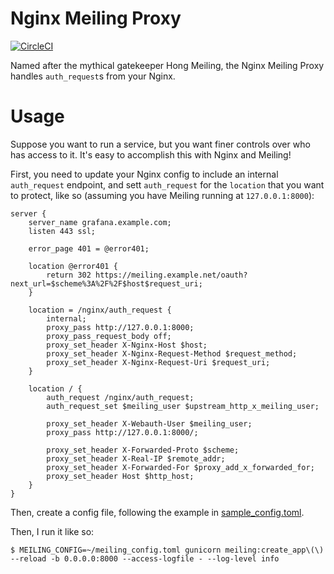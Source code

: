 # Nginx Meiling Proxy

[![CircleCI](https://circleci.com/gh/kennydo/nginx-meiling-proxy.svg?&style=shield)](https://circleci.com/gh/kennydo/nginx-meiling-proxy)

Named after the mythical gatekeeper Hong Meiling, the Nginx Meiling Proxy handles `auth_request`s from your Nginx.

# Usage

Suppose you want to run a service, but you want finer controls over who has access to it. It's easy to accomplish this with Nginx and Meiling!

First, you need to update your Nginx config to include an internal `auth_request` endpoint, and sett `auth_request` for the `location` that you want to protect, like so (assuming you have Meiling running at `127.0.0.1:8000`):
```
server {
    server_name grafana.example.com;
    listen 443 ssl;

    error_page 401 = @error401;

    location @error401 {
        return 302 https://meiling.example.net/oauth?next_url=$scheme%3A%2F%2F$host$request_uri;
    }

    location = /nginx/auth_request {
        internal;
        proxy_pass http://127.0.0.1:8000;
        proxy_pass_request_body off;
        proxy_set_header X-Nginx-Host $host;
        proxy_set_header X-Nginx-Request-Method $request_method;
        proxy_set_header X-Nginx-Request-Uri $request_uri;
    }

    location / {
        auth_request /nginx/auth_request;
        auth_request_set $meiling_user $upstream_http_x_meiling_user;

        proxy_set_header X-Webauth-User $meiling_user;
        proxy_pass http://127.0.0.1:8000/;

        proxy_set_header X-Forwarded-Proto $scheme;
        proxy_set_header X-Real-IP $remote_addr;
        proxy_set_header X-Forwarded-For $proxy_add_x_forwarded_for;
        proxy_set_header Host $http_host;
    }
}
```

Then, create a config file, following the example in [sample_config.toml](config/sample_config.toml).

Then, I run it like so:
```
$ MEILING_CONFIG=~/meiling_config.toml gunicorn meiling:create_app\(\) --reload -b 0.0.0.0:8000 --access-logfile - --log-level info
```
